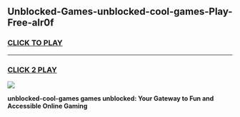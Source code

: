 
## Unblocked-Games-unblocked-cool-games-Play-Free-alr0f
<h3>
<a href="https://premium76.site?title=unblocked-cool-games&ref=23A">CLICK TO PLAY</a></h3>
<hr>

<h3>
<a href="https://premium76.site?title=unblocked-cool-games&ref=23A">CLICK 2 PLAY</a>
  
</h3>

<a href="https://premium76.site?title=unblocked-cool-games&ref=23A"><img src="https://clearcache.store/games.png"></a>


**unblocked-cool-games games unblocked: Your Gateway to Fun and Accessible Online Gaming**
